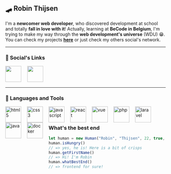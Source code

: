 ## 🛹 Robin Thijsen

I'm a **newcomer web developer**, who discovered development at school and totally **fall in love with it**!
Actually, learning at **BeCode in Belgium**, I'm trying to make my way through the **web development's universe** (WDU) 😁.
You can check my projects **[here](http://robin.thijsen.net/)** or just check my others social's network.

***

### 📱 Social's Links
[<img width="50px" style="padding-right:15px;" src="https://cdn.jsdelivr.net/gh/devicons/devicon/icons/linkedin/linkedin-original.svg" />](https://www.linkedin.com/in/robin-thijsen-61004a252/)
[<img width="50px" style="padding-right:15px;" src="https://cdn.jsdelivr.net/gh/devicons/devicon/icons/github/github-original.svg" />](https://github.com/RobinThijsen)

***

### 🧰 Languages and Tools

<img align="left" alt="html5" width="50px" style="padding-right:15px;" src="https://cdn.jsdelivr.net/gh/devicons/devicon/icons/html5/html5-plain.svg" />
<img align="left" alt="css3" width="50px" style="padding-right:15px;" src="https://cdn.jsdelivr.net/gh/devicons/devicon/icons/css3/css3-plain.svg" />
<img align="left" alt="javascript" width="50px" style="padding-right:15px;" src="https://cdn.jsdelivr.net/gh/devicons/devicon/icons/javascript/javascript-plain.svg" />
<img align="left" alt="react" width="50px" style="padding-right:15px;" src="https://cdn.jsdelivr.net/gh/devicons/devicon/icons/react/react-original.svg" />
<img align="left" alt="vue" width="50px" style="padding-right:15px;" src="https://cdn.jsdelivr.net/gh/devicons/devicon/icons/vuejs/vuejs-original.svg" />
<img align="left" alt="php" width="50px" style="padding-right:15px;" src="https://cdn.jsdelivr.net/gh/devicons/devicon/icons/php/php-plain.svg" />
<img align="left" alt="laravel" width="50px" style="padding-right:15px;" src="https://cdn.jsdelivr.net/gh/devicons/devicon/icons/laravel/laravel-plain.svg" />
<img align="left" alt="java" width="50px" style="padding-right:15px;" src="https://cdn.jsdelivr.net/gh/devicons/devicon/icons/java/java-original.svg" />
<img align="left" alt="docker" width="50px" style="padding-right:15px;" src="https://cdn.jsdelivr.net/gh/devicons/devicon/icons/docker/docker-plain.svg" />
<br />

#
### What's the best end
```javascript
let human = new Human("Robin", "Thijsen", 22, true, "frontend")
human.isHungry()
// => yes, he is! Here is a bit of crisps
human.getFirstName()
// => Hi! I'm Robin
human.whatBestEnd()
// => frontend for sure!
```